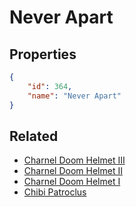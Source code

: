# Never Apart

<no description available>

## Properties

```json
{
    "id": 364,
    "name": "Never Apart"
}
```

## Related

- [Charnel Doom Helmet III](../items/20821-charnel-doom-helmet-iii.md)
- [Charnel Doom Helmet II](../items/20820-charnel-doom-helmet-ii.md)
- [Charnel Doom Helmet I](../items/20819-charnel-doom-helmet-i.md)
- [Chibi Patroclus](../items/20822-chibi-patroclus.md)

